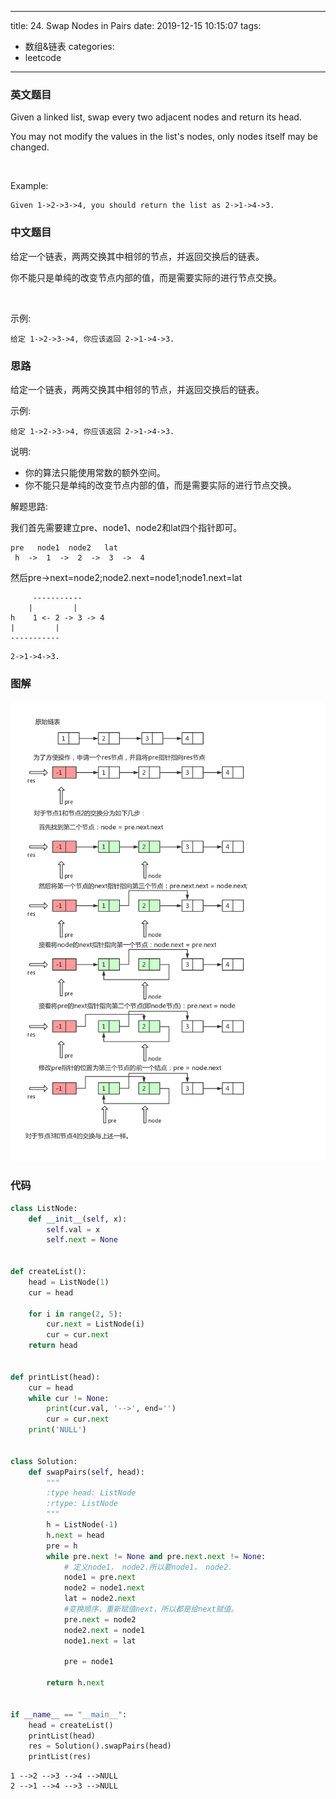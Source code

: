
---
title: 24. Swap Nodes in Pairs
date: 2019-12-15 10:15:07
tags:
- 数组&链表
categories:
- leetcode
---

### 英文题目
Given a linked list, swap every two adjacent nodes and return its head.

You may not modify the values in the list's nodes, only nodes itself may be changed.

 

Example:
```
Given 1->2->3->4, you should return the list as 2->1->4->3.
```

### 中文题目
给定一个链表，两两交换其中相邻的节点，并返回交换后的链表。

你不能只是单纯的改变节点内部的值，而是需要实际的进行节点交换。

 

示例:
```
给定 1->2->3->4, 你应该返回 2->1->4->3.
```

### 思路
给定一个链表，两两交换其中相邻的节点，并返回交换后的链表。

示例:
```
给定 1->2->3->4, 你应该返回 2->1->4->3.
```
说明:

* 你的算法只能使用常数的额外空间。
* 你不能只是单纯的改变节点内部的值，而是需要实际的进行节点交换。

解题思路:

我们首先需要建立pre、node1、node2和lat四个指针即可。
```
pre   node1  node2   lat
 h  ->  1  ->  2  ->  3  ->  4
 ```
 
 然后pre->next=node2;node2.next=node1;node1.next=lat
 
 ```
      -----------
     |         |
h    1 <- 2 -> 3 -> 4
|         |
-----------

```

```
2->1->4->3.
```

### 图解
![jupyter](./img/24.webp)
### 代码


```python
class ListNode:
    def __init__(self, x):
        self.val = x
        self.next = None


def createList():
    head = ListNode(1)
    cur = head

    for i in range(2, 5):
        cur.next = ListNode(i)
        cur = cur.next
    return head


def printList(head):
    cur = head
    while cur != None:
        print(cur.val, '-->', end='')
        cur = cur.next
    print('NULL')


class Solution:
    def swapPairs(self, head):
        """
        :type head: ListNode
        :rtype: ListNode
        """
        h = ListNode(-1)
        h.next = head
        pre = h
        while pre.next != None and pre.next.next != None:
            # 定义node1， node2.所以要node1， node2.
            node1 = pre.next
            node2 = node1.next
            lat = node2.next
            #变换顺序，重新赋值next，所以都是给next赋值。
            pre.next = node2
            node2.next = node1
            node1.next = lat

            pre = node1

        return h.next


if __name__ == "__main__":
    head = createList()
    printList(head)
    res = Solution().swapPairs(head)
    printList(res)

```

    1 -->2 -->3 -->4 -->NULL
    2 -->1 -->4 -->3 -->NULL

